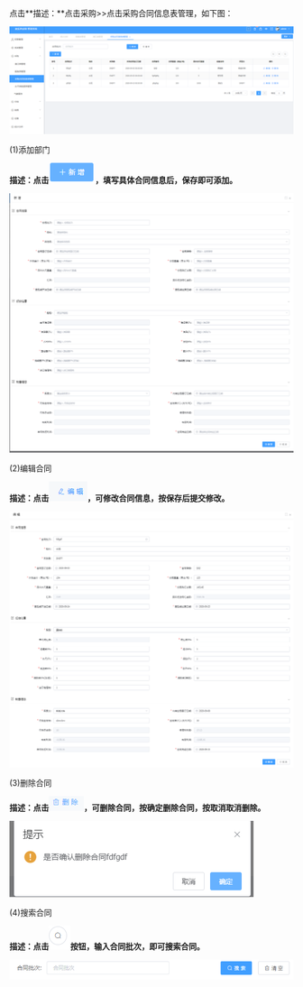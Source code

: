 点击**描述：**点击采购\>\>点击采购合同信息表管理，如下图：

![](/media/fbe88b5a97e3936703918e00b7f06bf2.png)

(1)添加部门

**描述：点击**![](/media/8e18f3af04ed6d448aeeef17a6c23492.png)**，填写具体合同信息后，保存即可添加。**

![](/media/d03fdc08133c229b40c93d7f77b576c9.png)

(2)编辑合同

**描述：点击**![](/media/d9cd42e562bc0a0ee635509c7bfb02af.png)**，可修改合同信息，按保存后提交修改。**

![](/media/16852997d01ae5c604ffbe2cb6e3816f.png)

(3)删除合同

**描述：点击**![](/media/d71cb86030ff9e64078f7610181cab41.png)**，可删除合同，按确定删除合同，按取消取消删除。**

![](/media/f965912c8dab67f5c265323ef995056a.png)

(4)搜索合同

**描述：点击**![](/media/3842458edd34b7fcf1c66a2243d699da.png)**按钮，输入合同批次，即可搜索合同。**

![](/media/43e7aec3e7f3d50739b550e0cfa8d5e7.png)